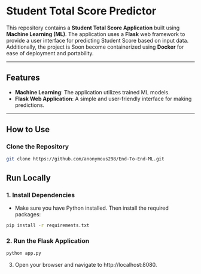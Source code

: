 # Student Total Score Predictor

This repository contains a **Student Total Score Application** built using **Machine Learning (ML)**. The application uses a **Flask** web framework to provide a user interface for predicting Student Score based on input data. Additionally, the project is Soon become containerized using **Docker** for ease of deployment and portability.

---

## Features
- **Machine Learning**: The application utilizes trained ML models.
- **Flask Web Application**: A simple and user-friendly interface for making predictions.

---

## How to Use

### **Clone the Repository**
```bash
git clone https://github.com/anonymous298/End-To-End-ML.git
```

## Run Locally

### 1. Install Dependencies
- Make sure you have Python installed. Then install the required packages:
```bash
pip install -r requirements.txt
```

### 2. Run the Flask Application
```bash
python app.py
```
3. Open your browser and navigate to http://localhost:8080.